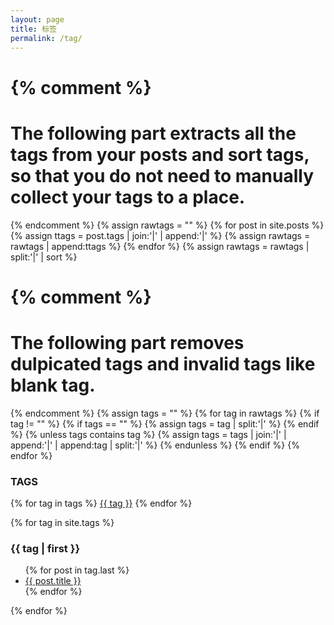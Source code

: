 ```yaml
---
layout: page
title: 标签
permalink: /tag/
---
```

{% comment %}
=======================
The following part extracts all the tags from your posts and sort tags, so that you do not need to manually collect your tags to a place.
=======================
{% endcomment %}
{% assign rawtags = "" %}
{% for post in site.posts %}
  {% assign ttags = post.tags | join:'|' | append:'|' %}
  {% assign rawtags = rawtags | append:ttags %}
{% endfor %}
{% assign rawtags = rawtags | split:'|' | sort %}

{% comment %}
=======================
The following part removes dulpicated tags and invalid tags like blank tag.
=======================
{% endcomment %}
{% assign tags = "" %}
{% for tag in rawtags %}
  {% if tag != "" %}
    {% if tags == "" %}
      {% assign tags = tag | split:'|' %}
    {% endif %}
    {% unless tags contains tag %}
      {% assign tags = tags | join:'|' | append:'|' | append:tag | split:'|' %}
    {% endunless %}
  {% endif %}
{% endfor %}

<div >
  <h3>TAGS</h3>
  {% for tag in tags %}
    <a href="{{ tag | slugify }}" class="a-tag"><i class="fa fa-tag"></i>{{ tag }}</a>
  {% endfor %}
</div>

{% for tag in site.tags %}
  <h3>{{ tag | first }}</h3>
  <ul>
    {% for post in tag.last %}
      <li><a href="{{ post.url }}">{{ post.title }}</a></li>
    {% endfor %}
  </ul> 
{% endfor %}
